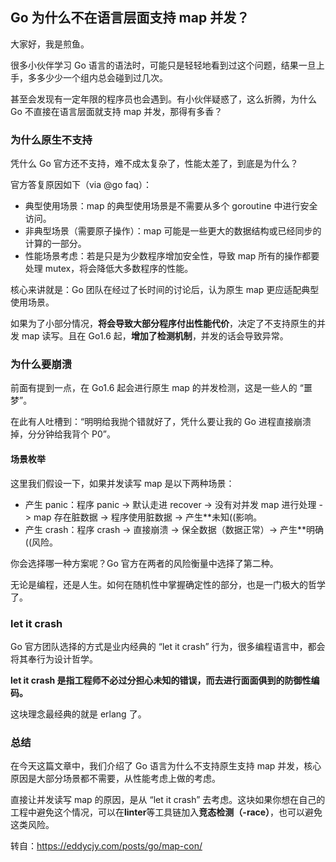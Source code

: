 ## Go 为什么不在语言层面支持 map 并发？
大家好，我是煎鱼。

很多小伙伴学习 Go 语言的语法时，可能只是轻轻地看到过这个问题，结果一旦上手，多多少少一个组内总会碰到过几次。

甚至会发现有一定年限的程序员也会遇到。有小伙伴疑惑了，这么折腾，为什么 Go 不直接在语言层面就支持 map 并发，那得有多香？

### 为什么原生不支持
凭什么 Go 官方还不支持，难不成太复杂了，性能太差了，到底是为什么？

官方答复原因如下（via @go faq）：
* 典型使用场景：map 的典型使用场景是不需要从多个 goroutine 中进行安全访问。
* 非典型场景（需要原子操作）：map 可能是一些更大的数据结构或已经同步的计算的一部分。
* 性能场景考虑：若是只是为少数程序增加安全性，导致 map 所有的操作都要处理 mutex，将会降低大多数程序的性能。

核心来讲就是：Go 团队在经过了长时间的讨论后，认为原生 map 更应适配典型使用场景。

如果为了小部分情况，**将会导致大部分程序付出性能代价**，决定了不支持原生的并发 map 读写。且在 Go1.6 起，**增加了检测机制**，并发的话会导致异常。
### 为什么要崩溃
前面有提到一点，在 Go1.6 起会进行原生 map 的并发检测，这是一些人的 “噩梦”。

在此有人吐槽到：“明明给我抛个错就好了，凭什么要让我的 Go 进程直接崩溃掉，分分钟给我背个 P0”。

#### 场景枚举
这里我们假设一下，如果并发读写 map 是以下两种场景：
* 产生 panic：程序 panic -> 默认走进 recover -> 没有对并发 map 进行处理 -> map 存在脏数据 -> 程序使用脏数据 -> 产生**未知((影响。
* 产生 crash：程序 crash -> 直接崩溃 -> 保全数据（数据正常）-> 产生**明确((风险。
  
你会选择哪一种方案呢？Go 官方在两者的风险衡量中选择了第二种。

无论是编程，还是人生。如何在随机性中掌握确定性的部分，也是一门极大的哲学了。
### let it crash
Go 官方团队选择的方式是业内经典的 “let it crash” 行为，很多编程语言中，都会将其奉行为设计哲学。

**let it crash 是指工程师不必过分担心未知的错误，而去进行面面俱到的防御性编码。**

这块理念最经典的就是 erlang 了。

### 总结
在今天这篇文章中，我们介绍了 Go 语言为什么不支持原生支持 map 并发，核心原因是大部分场景都不需要，从性能考虑上做的考虑。

直接让并发读写 map 的原因，是从 “let it crash” 去考虑。这块如果你想在自己的工程中避免这个情况，可以在**linter**等工具链加入**竞态检测（-race）**，也可以避免这类风险。

转自：https://eddycjy.com/posts/go/map-con/





